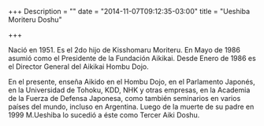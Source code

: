 +++
Description = ""
date = "2014-11-07T09:12:35-03:00"
title = "Ueshiba Moriteru Doshu"

+++

Nació en 1951. Es el 2do hijo de Kisshomaru Moriteru. En Mayo de 1986 asumió
como el Presidente de la Fundación Aikikai. Desde Enero de 1986 es el Director
General del Aikikai Hombu Dojo.

En el presente, enseña Aikido en el Hombu Dojo, en el Parlamento Japonés, en la
Universidad de Tohoku, KDD, NHK y otras empresas, en la Academia de la Fuerza
de Defensa Japonesa, como también seminarios en varios países del mundo,
incluso en Argentina. Luego de la muerte de su padre en 1999 M.Ueshiba lo
sucedió a éste como Tercer Aiki Doshu.
